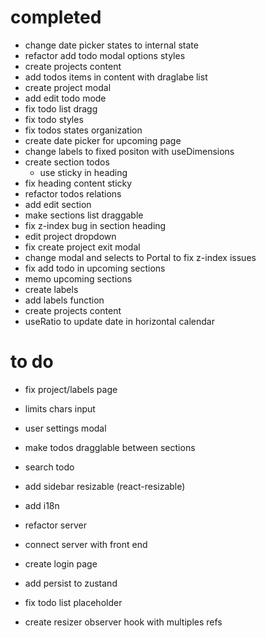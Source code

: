 # completed

- change date picker states to internal state
- refactor add todo modal options styles
- create projects content
- add todos items in content with draglabe list
- create project modal
- add edit todo mode
- fix todo list dragg
- fix todo styles
- fix todos states organization
- create date picker for upcoming page
- change labels to fixed positon with useDimensions
- create section todos
  - use sticky in heading
- fix heading content sticky
- refactor todos relations
- add edit section
- make sections list draggable
- fix z-index bug in section heading
- edit project dropdown
- fix create project exit modal
- change modal and selects to Portal to fix z-index issues
- fix add todo in upcoming sections
- memo upcoming sections
- create labels
- add labels function
- create projects content
- useRatio to update date in horizontal calendar

# to do

- fix project/labels page
- limits chars input
- user settings modal
- make todos dragglable between sections
- search todo
- add sidebar resizable (react-resizable)
- add i18n

- refactor server
- connect server with front end
- create login page

- add persist to zustand
- fix todo list placeholder

- create resizer observer hook with multiples refs
